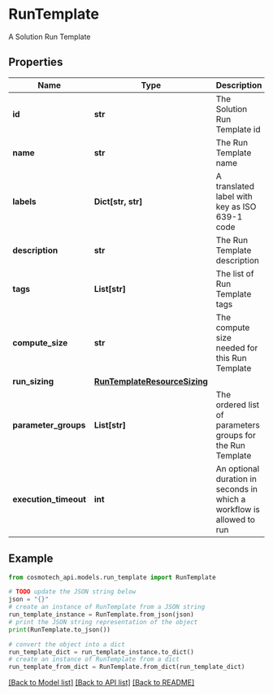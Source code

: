 # RunTemplate

A Solution Run Template

## Properties

Name | Type | Description | Notes
------------ | ------------- | ------------- | -------------
**id** | **str** | The Solution Run Template id | 
**name** | **str** | The Run Template name | [optional] 
**labels** | **Dict[str, str]** | A translated label with key as ISO 639-1 code | [optional] 
**description** | **str** | The Run Template description | [optional] 
**tags** | **List[str]** | The list of Run Template tags | [optional] 
**compute_size** | **str** | The compute size needed for this Run Template | [optional] 
**run_sizing** | [**RunTemplateResourceSizing**](RunTemplateResourceSizing.md) |  | [optional] 
**parameter_groups** | **List[str]** | The ordered list of parameters groups for the Run Template | 
**execution_timeout** | **int** | An optional duration in seconds in which a workflow is allowed to run | [optional] 

## Example

```python
from cosmotech_api.models.run_template import RunTemplate

# TODO update the JSON string below
json = "{}"
# create an instance of RunTemplate from a JSON string
run_template_instance = RunTemplate.from_json(json)
# print the JSON string representation of the object
print(RunTemplate.to_json())

# convert the object into a dict
run_template_dict = run_template_instance.to_dict()
# create an instance of RunTemplate from a dict
run_template_from_dict = RunTemplate.from_dict(run_template_dict)
```
[[Back to Model list]](../README.md#documentation-for-models) [[Back to API list]](../README.md#documentation-for-api-endpoints) [[Back to README]](../README.md)


